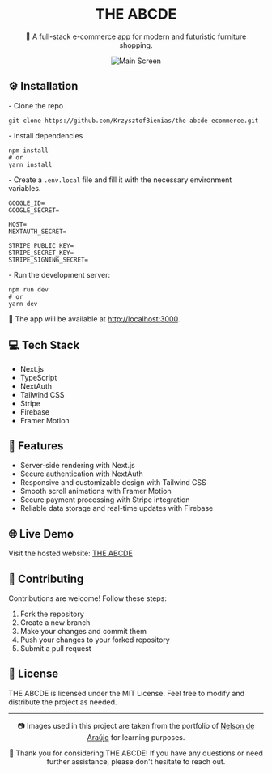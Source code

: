 <h1 align="center">THE ABCDE</h1>

<p align="center">🚀 A full-stack e-commerce app for modern and futuristic furniture shopping.</p>

<p align="center"><img src="https://user-images.githubusercontent.com/99097883/209477855-68f93f93-9e1c-4521-8e5e-dc4640767df1.png" alt="Main Screen"></p>

<h2>⚙️ Installation</h2>

<p>- Clone the repo</p>
<pre><code>git clone https://github.com/KrzysztofBienias/the-abcde-ecommerce.git</code></pre>

<p>- Install dependencies</p>
<pre><code>npm install
# or
yarn install</code></pre>

<p>- Create a <code>.env.local</code> file and fill it with the necessary environment variables.</p>

<pre><code>GOOGLE_ID=
GOOGLE_SECRET=

HOST=
NEXTAUTH_SECRET=

STRIPE_PUBLIC_KEY=
STRIPE_SECRET_KEY=
STRIPE_SIGNING_SECRET=
</code></pre>

<p>- Run the development server:</p>
<pre><code>npm run dev
# or
yarn dev
</code></pre>

<p>🔗 The app will be available at <a href="http://localhost:3000">http://localhost:3000</a>.</p>

<h2>💻 Tech Stack</h2>

<ul>
  <li>Next.js</li>
  <li>TypeScript</li>
  <li>NextAuth</li>
  <li>Tailwind CSS</li>
  <li>Stripe</li>
  <li>Firebase</li>
  <li>Framer Motion</li>
</ul>

<h2>🌟 Features</h2>

<ul>
  <li>Server-side rendering with Next.js</li>
  <li>Secure authentication with NextAuth</li>
  <li>Responsive and customizable design with Tailwind CSS</li>
  <li>Smooth scroll animations with Framer Motion</li>
  <li>Secure payment processing with Stripe integration</li>
  <li>Reliable data storage and real-time updates with Firebase</li>
</ul>

<h2>🌐 Live Demo</h2>

<p>Visit the hosted website: <a href="https://the-abcde-ecommerce.vercel.app">THE ABCDE</a></p>

<h2>🤝 Contributing</h2>

<p>Contributions are welcome! Follow these steps:</p>
<ol>
  <li>Fork the repository</li>
  <li>Create a new branch</li>
  <li>Make your changes and commit them</li>
  <li>Push your changes to your forked repository</li>
  <li>Submit a pull request</li>
</ol>

<h2>📄 License</h2>

<p>THE ABCDE is licensed under the MIT License. Feel free to modify and distribute the project as needed.</p>

<hr>

<p align="center">📷 Images used in this project are taken from the portfolio of <a href="https://www.behance.net/nelsondearaujodesign">Nelson de Araújo</a> for learning purposes.</p>

<p align="center">🙌 Thank you for considering THE ABCDE! If you have any questions or need further assistance, please don't hesitate to reach out.</p>
